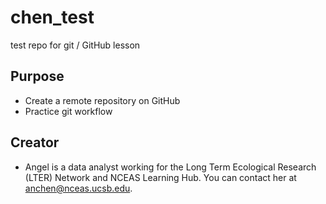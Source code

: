 # chen_test
test repo for git / GitHub lesson

## Purpose
- Create a remote repository on GitHub
- Practice git workflow

## Creator
- Angel is a data analyst working for the Long Term Ecological Research (LTER) Network and NCEAS Learning Hub. You can contact her at [anchen@nceas.ucsb.edu](mailto:anchen@nceas.ucsb.edu).
